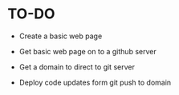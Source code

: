 # TO-DO

* Create a basic web page

* Get basic web page on to a github server

* Get a domain to direct to git server

* Deploy code updates form git push to domain